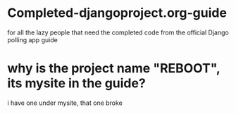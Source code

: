 # Completed-djangoproject.org-guide
for all the lazy people that need the completed code from the official Django polling app guide
# why is the project name "REBOOT", its mysite in the guide?
i have one under mysite, that one broke

